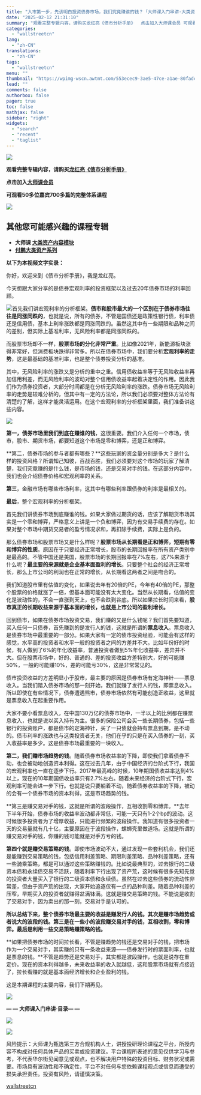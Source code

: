 ```yaml
---
title: "入市第一步，先该明白投资债券市场，我们究竟赚谁的钱？「大师课入门串讲·大类资产07讲」"
date: "2025-02-12 21:31:10"
summary: "观看完整专辑内容，请购买龙红亮《债市分析手册》  点击加入大师课会员 可观看50多位嘉宾700多篇..."
categories:
  - "wallstreetcn"
lang:
  - "zh-CN"
translations:
  - "zh-CN"
tags:
  - "wallstreetcn"
menu: ""
thumbnail: "https://wpimg-wscn.awtmt.com/553ecec9-3ae5-47ce-a1ae-80fadcc1dc5e.jpeg"
lead: ""
comments: false
authorbox: false
pager: true
toc: false
mathjax: false
sidebar: "right"
widgets:
  - "search"
  - "recent"
  - "taglist"
---
```


**![](https://wdl-wscn.awtmt.com/07aeb3e7-f4ca-4207-befb-c987b3dc7011)**

**观看完整专辑内容，请购买[龙红亮《债市分析手册》](https://wallstreetcn.com/premium/topics/1003703)** 

**点击加入[大师课会员](https://vip.jianshiapp.com/member/buy/master_course?&theme=share&distribution_code=5991375b37a473b6a10f1596b8720ded)**

**可观看50多位嘉宾700多篇的完整体系课程**

[![](https://wpimg-wscn.awtmt.com/8dd42de6-8762-44fd-b727-4099b9c324a0.png)](https://wallstreetcn.com/member/buy/master_course)

其他您可能感兴趣的课程专辑
-------------

* **大师课 [大类资产内容模块](http://wallstreetcn.com/premium/channels/42)**
* [**付鹏大类资产系列**](http://wallstreetcn.com/premium/channels/49)

**以下为本视频文字实录：**

你好，欢迎来到《债市分析手册》，我是龙红亮。

今天想跟大家分享的是债券宏观利率的投资框架以及过去20年债券市场的利率回顾。

![](https://wpimg-wscn.awtmt.com/cc8fc5f4-090e-43da-9e52-79c3e86d9b9d.jpg)首先我们讲宏观利率的分析框架。**债市和股市最大的一个区别在于债券市场往往是同涨同跌的**，也就是说，所有的债券，不管是国债还是政策性银行债，利率债还是信用债，基本上利率涨跌都是同涨同跌的。虽然这其中有一些期限和品种之间的差别，但实际上基准利率，无风险利率都是同涨同跌的。

而股票市场却不一样，**股票市场的分化非常严重**。比如像2021年，新能源板块涨得非常好，但消费板块跌得非常多。所以在债券市场中，我们要分析**宏观利率的走势**，这是最基础的基准利率，也是整个债券投资分析的基准。

其中，无风险利率的涨跌又是分析的重中之重。信用债收益率等于无风险收益率再加信用利差，而无风险利率的波动对整个信用债收益率起着决定性的作用。因此我们作为债券投资者，大部分时间都是在分析无风险利率的涨跌。债券市场无风险利率的走势是较难分析的，但其中有一定的方法论，所以我们必须要对整体方法论有清楚的了解，这样才能灵活运用。在这个宏观利率的分析框架里面，我们准备讲这些内容。

[![](https://wpimg-wscn.awtmt.com/d242ff65-1a9e-4033-8d8e-4c693d9b1ecc.jpg)](https://wallstreetcn.com/member/buy/master_course)

**第一，债券市场里我们到底在赚谁的钱**，这很重要。我们介入任何一个市场，债市，股市、期货市场，都要知道这个市场是零和博弈，还是正和博弈。

**第二，债券市场的参与者都有哪些？**这些玩家的资金量分别是多大？是什么样的投资风格？所谓知己知彼，百战百胜，我们必须要对这个市场的玩家了解清楚，我们究竟赚的是什么钱，是市场的钱，还是交易对手的钱。在这部分内容中，我们也会介绍债券价格和宏观利率的关系。

**第三**，金融市场有哪些市场利率，这其中有哪些利率跟债券的利率是最相关的。

**最后**，整个宏观利率的分析框架。

首先我们讲债券市场到底赚谁的钱。如果大家做过期货的话，应该了解期货市场其实是一个零和博弈，严格意义上讲是一个负和博弈，因为有交易手续费的存在。如果对整个市场中期货交易者的盈亏情况求和，再扣除手续费，实际上是负的。

那么债券市场和股票市场又是什么样呢？**股票市场从长期看是正和博弈，短期有零和博弈的性质**。原因在于只要经济正常增长，股市的长期回报率在所有资产类别中是最高的。不管中国还是美国，股票市场的长期回报率在7%左右，这7%来源于什么呢？**最主要的来源就是企业基本面盈利的增长**。只要整个社会的经济正常增长，那么上市公司的利润也在正常的增长，从长期看这两者之间是吻合的。

我们知道股市里有估值的变化，如果说去年有20倍的PE，今年有40倍的PE，那整个股票的价格就涨了一倍，但基本面可能没有太大变化。当然从长期看，估值的变化是波动性的，不会一直涨到天上，也不会跌到谷底。所以如果拉长时间来看，**股市真正的长期收益来源于基本面的增长，也就是上市公司的盈利增长。**

回到债市，如果在债券市场投资交易，我们赚的又是什么钱呢？我们首先要知道，买入任何一只债券，首先赚到的是发行人的钱，这就是所谓的**票息收入**。票息收入是债券市场中最重要的一部分。如果大家有一定的债市投资经验，可能会有这样的感觉，水平高的投资者和水平一般的投资者之间的方差并不大。比如年份好的时候，有人做到了6%的年化收益率，普通投资者做到5%年化收益率，差异并不大。但在股票市场中，好的、普通的、差的投资收益方差特别大，好的可能赚50%，一般的可能赚10%，差的可能亏30%，这是非常常见的。

债市投资收益的方差明显小于股市，最主要的原因是债券市场有定海神针——票息收入。当我们踏入债券市场的那一刻开始，我们就赚了发行人的钱，即票息收入。所以即使在有些情况下，债券遭遇熊市，债券市场依然有可能创造正收益，这里就是票息收入在起重要作用。

大家不要小看票息收入，在中国130万亿的债券市场中，一半以上的比例都在赚票息收入，也就是说以买入持有为主。很多的保险公司会买一些长期债券，包括一些银行的投资账户，都是债市的定海神针，买了一只债就会持有票息到期，是不动的。债市利率的涨跌也与这类投资者无关，他们在乎的只是在买入债券的一刻，买入收益率是多少。这是债券市场最重要的一块收入。

**第二，我们赚市场趋势的钱**。随着债券市场收益率的下降，即使我们拿着债券不动，也会被动地创造资本利得。这在过去几年，由于中国经济的台阶式下行，我国的宏观利率也一直在逐步下行。2017年最高峰的时候，10年期国债收益率达到4%以上，现在的10年期国债收益率只有2.7%左右。随着未来经济的台阶式下行，宏观利率可能会进一步下行。也就是说只要躺着不动，随着债券收益率的下降，被动的会有一个债券市场的资本利得，这是市场趋势的钱。

**第三是赚交易对手的钱，这就是所谓的波段操作，互相收割零和博弈。**去年下半年开始，债券市场的收益率波动都非常低，可能一天只有1-2个bp的波动。这时候很多投资者为了增厚收益，只能进行频繁的波段操作。我知道有很多投资者一天的交易量就有几十亿，主要原因在于波段操作，螺蛳壳里做道场。这就是所谓的赚交易对手的钱，你赚的钱可能就是对手方亏的钱。

**第四个就是赚交易策略的钱**。即使市场波动不大，通过发现一些套利机会，我们还是能赚到交易策略的钱，包括信用利差策略、期限利差策略、品种利差策略，还有一些骑乘策略，都是可以通过这些策略赚钱的。比如说最典型的，过去银行的二级资本债和永续债交易不活跃，随着利率下行出现了资产荒，这时候有很多先知先觉的投资者大量买入了银行的二级资本债和永续债。虽然在过去这些债券的流动性非常差，但由于资产荒的出现，大家开始追逐仅有一点的品种利差。随着品种利差的压窄，早期买入的投资者就赚得盆满钵满。这就是赚交易策略的钱。不能说是收割了交易对手，因为卖出的那一刻，交易对手是认可的。

**所以总结下来，整个债券市场最主要的收益是赚发行人的钱。其次是赚市场趋势或者说大的波段的钱。第三是在一些小的波段赚交易对手的钱，互相收割，零和博弈。最后是利用一些交易策略赚策略的钱。**

**如果把债券市场的时间拉长看，不管是赚趋势的钱还是交易对手的钱，把市场作为一个交易对手，其实赚的只有一条收益来源——债券发行时的票面利率，也就是票息的钱。**不管是趋势还是交易对手，其实都是波段操作，也就是说存在重定价。现在的资本利得越多，未来收益率的收入就越低，这和股票市场就有点接近了，拉长看赚的就是基本面经济增长和企业盈利的钱。

这是本期课程的主要内容，我们下期再见。

[![](https://wpimg-wscn.awtmt.com/2244e00c-1108-420c-9040-951be79e1153.png)](https://wallstreetcn.com/member/buy/master_course)

**— — 大师课入门串讲·目录— —**

![](https://wpimg-wscn.awtmt.com/cb9383ff-7034-470c-96b1-0cdf9585caf2.jpg)

![](https://wpimg-wscn.awtmt.com/32de101b-0630-4c49-bc33-439cf183b68a.jpg)

风险提示：大师课为甄选第三方合规机构人士，讲授投研理论课程之平台，所授内容不构成对任何具体产品的买卖或投资建议。平台课程所表述的意见仅供学习与参考，不代表华尔街见闻意见或观点，也不解决用户特殊的投资目标、财务状况或需要。市场具有波动性和不确定性，平台不对任何与您依赖课程观点或信息而遭受的损失承担责任。投资有风险，请谨慎决策。

[wallstreetcn](https://wallstreetcn.com/member/articles/3676389)
